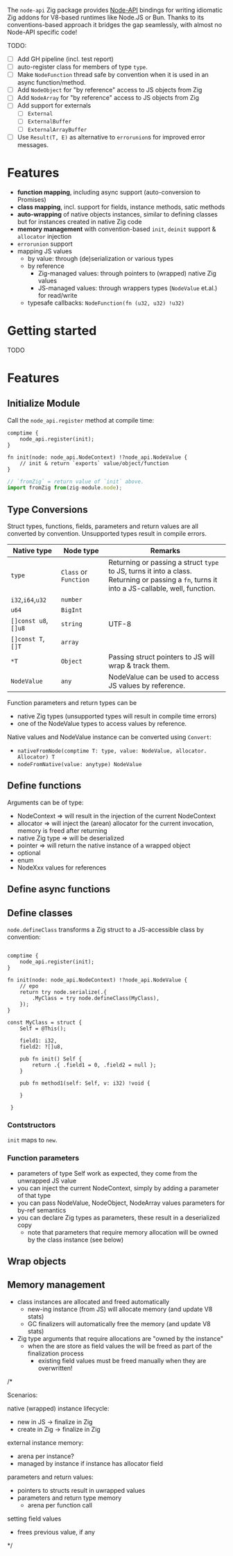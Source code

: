 The `node-api` Zig package provides [Node-API](https://nodejs.org/api/n-api.html) bindings for writing idiomatic Zig addons for V8-based runtimes like Node.JS or Bun.
Thanks to its conventions-based approach it bridges the gap seamlessly, with almost no Node-API specific code!

TODO:


- [ ] Add GH pipeline (incl. test report)
- [ ] auto-register class for members of type `type`.
- [ ] Make `NodeFunction` thread safe by convention when it is used in an async function/method.
- [ ] Add `NodeObject` for "by reference" access to JS objects from Zig
- [ ] Add `NodeArray` for "by reference" access to JS objects from Zig
- [ ] Add support for externals
  - [ ] `External`
  - [ ] `ExternalBuffer`
  - [ ] `ExternalArrayBuffer`
- [ ] Use `Result(T, E)` as alternative to `errorunion`s for improved error messages.

# Features

- **function mapping**, including async support (auto-conversion to Promises)
- **class mapping**, incl. support for fields, instance methods, satic methods
- **auto-wrapping** of native objects instances, similar to defining classes but for instances created in native Zig code
- **memory management** with convention-based `init`, `deinit` support & `allocator` injection
- `errorunion` support
- mapping JS values
  - by value: through (de)serialization or various types
  - by reference
    - Zig-managed values: through pointers to (wrapped) native Zig values
    - JS-managed values: through wrappers types (`NodeValue` et.al.) for read/write
  - typesafe callbacks: `NodeFunction(fn (u32, u32) !u32)`

# Getting started


TODO

# Features

## Initialize Module

Call the `node_api.register` method at compile time:

```Zig
comptime {
    node_api.register(init);
}

fn init(node: node_api.NodeContext) !?node_api.NodeValue {
    // init & return `exports` value/object/function
}
```

```TypeScript
// `fromZig` = return value of `init` above.
import fromZig from(zig-module.node);
```

## Type Conversions

Struct types, functions, fields, parameters and return values are all converted by convention.
Unsupported types result in compile errors.

|Native type|Node type|Remarks|
|-|-|-|
|`type`|`Class` or `Function`|Returning or passing a struct `type` to JS, turns it into a class.<br>Returning or passing a `fn`, turns it into a JS-callable, well, function. |
|`i32`,`i64`,`u32`|`number`| |
|`u64`|`BigInt`| |
|`[]const u8`, `[]u8`|`string`|UTF-8|
|`[]const T`, `[]T`|`array`| |
|`*T`|`Object`|Passing struct pointers to JS will wrap & track them.|
|`NodeValue`|`any`|NodeValue can be used to access JS values by reference.|

Function parameters and return types can be
- native Zig types (unsupported types will result in compile time errors)
- one of the NodeValue types to access values by reference.

Native values and NodeValue instance can be converted using `Convert`:
- `nativeFromNode(comptime T: type, value: NodeValue, allocator. Allocator) T`
- `nodeFromNative(value: anytype) NodeValue`

## Define functions

Arguments can be of type:

- NodeContext => will result in the injection of the current NodeContext
- allocator => will inject the (arean) allocator for the current invocation, memory is freed after returning
- native Zig type => will be deserialized
- pointer => will return the native instance of a wrapped object
- optional
- enum
- NodeXxx values for references
## Define async functions


## Define classes

`node.defineClass` transforms a Zig struct to a JS-accessible class by convention:




```zig

comptime {
    node_api.register(init);
}

fn init(node: node_api.NodeContext) !?node_api.NodeValue {
    // epo
    return try node.serialize(.{
        .MyClass = try node.defineClass(MyClass),
    });
}

const MyClass = struct {
    Self = @This();

    field1: i32,
    field2: ?[]u8,

    pub fn init() Self {
        return .{ .field1 = 0, .field2 = null };
    }

    pub fn method1(self: Self, v: i32) !void {

    }

 }

```


### Contstructors

`init` maps to `new`.

### Function parameters

- parameters of type Self work as expected, they come from the unwrapped JS value
- you can inject the current NodeContext, simply by adding a parameter of that type
- you can pass NodeValue, NodeObject, NodeArray values parameters for by-ref semantics
- you can declare Zig types as parameters, these result in a deserialized copy
  - note that parameters that require memory allocation will be owned by the class instance (see below)

## Wrap objects

## Memory management



- class instances are allocated and freed automatically
  - new-ing instance (from JS) will allocate memory (and update V8 stats)
  - GC finalizers will automatically free the memory (and update V8 stats)
- Zig type arguments that require allocations are "owned by the instance"
  - when the are store as field values the will be freed as part of the finalization process
    - existing field values must be freed manually when they are overwritten!




/*

Scenarios:

native (wrapped) instance lifecycle:
- new in JS -> finalize in Zig
- create in Zig -> finalize in Zig

external instance memory:
- arena per instance?
- managed by instance if instance has allocator field

parameters and return values:
- pointers to structs result in uwrapped values
- parameters and return type memory
  - arena per function call

setting field values
- frees previous value, if any


 */